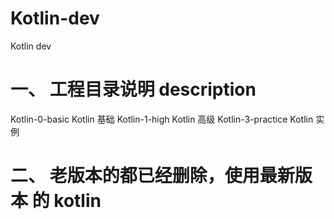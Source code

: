 # Kotlin-dev
Kotlin dev

# 一、 工程目录说明 description

Kotlin-0-basic      Kotlin 基础
Kotlin-1-high       Kotlin 高级
Kotlin-3-practice   Kotlin 实例

# 二、 老版本的都已经删除，使用最新版本 的 kotlin


